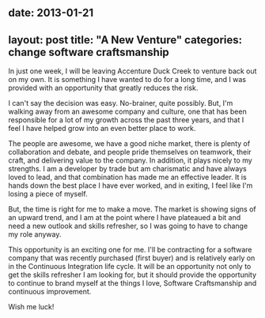 date: 2013-01-21
---
layout: post
title: "A New Venture"
categories: change software craftsmanship
---

<!-- Published: false   for a preview / draft -->
<!-- uncomment this for pages (more of groups) -->
<!-- Type: page -->
<!-- Slug: permalink -->

In just one week, I will be leaving Accenture Duck Creek to venture back out on my own. It is something I have wanted to do for a long time, and I was provided with an opportunity that greatly reduces the risk.

I can't say the decision was easy. No-brainer, quite possibly. But, I'm walking away from an awesome company and culture, one that has been responsible for a lot of my growth across the past three years, and that I feel I have helped grow into an even better place to work.

The people are awesome, we have a good niche market, there is plenty of collaboration and debate, and people pride themselves on teamwork, their craft, and delivering value to the company. In addition, it plays nicely to my strengths. I am a developer by trade but am charismatic and have always loved to lead, and that combination has made me an effective leader. It is hands down the best place I have ever worked, and in exiting, I feel like I'm losing a piece of myself. 

But, the time is right for me to make a move. The market is showing signs of an upward trend, and I am at the point where I have plateaued a bit and need a new outlook and skills refresher, so I was going to have to change my role anyway. 

This opportunity is an exciting one for me. I'll be contracting for a software company that was recently purchased (first buyer) and is relatively early on in the Continuous Integration life cycle. It will be an opportunity not only to get the skills refresher I am looking for, but it should provide the opportunity to continue to brand myself at the things I love, Software Craftsmanship and continuous improvement.

Wish me luck!
